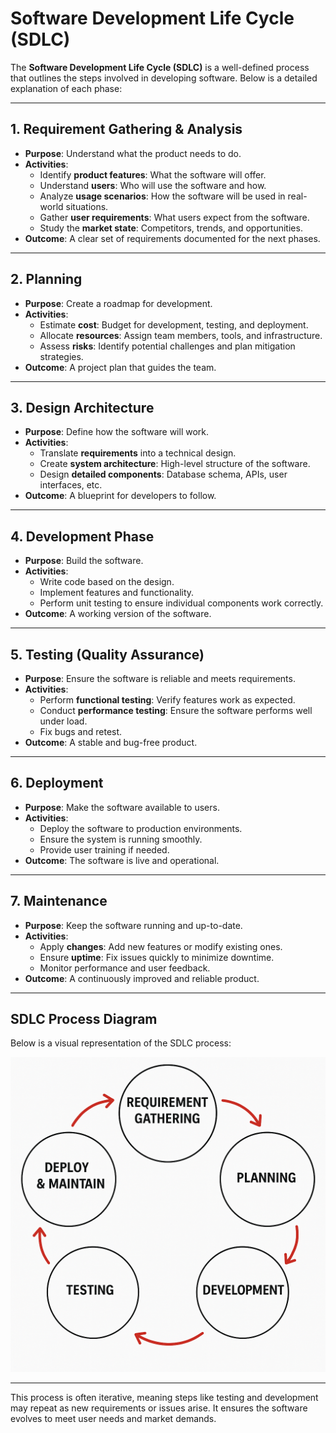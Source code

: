 # Software Development Life Cycle (SDLC)

The **Software Development Life Cycle (SDLC)** is a well-defined process that outlines the steps involved in developing software. Below is a detailed explanation of each phase:

---

## 1. Requirement Gathering & Analysis
- **Purpose**: Understand what the product needs to do.
- **Activities**:
  - Identify **product features**: What the software will offer.
  - Understand **users**: Who will use the software and how.
  - Analyze **usage scenarios**: How the software will be used in real-world situations.
  - Gather **user requirements**: What users expect from the software.
  - Study the **market state**: Competitors, trends, and opportunities.
- **Outcome**: A clear set of requirements documented for the next phases.

---

## 2. Planning
- **Purpose**: Create a roadmap for development.
- **Activities**:
  - Estimate **cost**: Budget for development, testing, and deployment.
  - Allocate **resources**: Assign team members, tools, and infrastructure.
  - Assess **risks**: Identify potential challenges and plan mitigation strategies.
- **Outcome**: A project plan that guides the team.

---

## 3. Design Architecture
- **Purpose**: Define how the software will work.
- **Activities**:
  - Translate **requirements** into a technical design.
  - Create **system architecture**: High-level structure of the software.
  - Design **detailed components**: Database schema, APIs, user interfaces, etc.
- **Outcome**: A blueprint for developers to follow.

---

## 4. Development Phase
- **Purpose**: Build the software.
- **Activities**:
  - Write code based on the design.
  - Implement features and functionality.
  - Perform unit testing to ensure individual components work correctly.
- **Outcome**: A working version of the software.

---

## 5. Testing (Quality Assurance)
- **Purpose**: Ensure the software is reliable and meets requirements.
- **Activities**:
  - Perform **functional testing**: Verify features work as expected.
  - Conduct **performance testing**: Ensure the software performs well under load.
  - Fix bugs and retest.
- **Outcome**: A stable and bug-free product.

---

## 6. Deployment
- **Purpose**: Make the software available to users.
- **Activities**:
  - Deploy the software to production environments.
  - Ensure the system is running smoothly.
  - Provide user training if needed.
- **Outcome**: The software is live and operational.

---

## 7. Maintenance
- **Purpose**: Keep the software running and up-to-date.
- **Activities**:
  - Apply **changes**: Add new features or modify existing ones.
  - Ensure **uptime**: Fix issues quickly to minimize downtime.
  - Monitor performance and user feedback.
- **Outcome**: A continuously improved and reliable product.

---

## SDLC Process Diagram

Below is a visual representation of the SDLC process:

![SDLC Process](image.png)

---

This process is often iterative, meaning steps like testing and development may repeat as new requirements or issues arise. It ensures the software evolves to meet user needs and market demands.